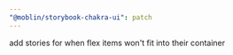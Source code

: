 ```yaml
---
"@moblin/storybook-chakra-ui": patch
---
```


add stories for when flex items won't fit into their container
